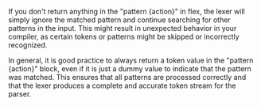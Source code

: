 If you don't return anything in the "pattern {action}" in flex, the lexer will simply ignore the matched pattern and continue searching for other patterns in the input. This might result in unexpected behavior in your compiler, as certain tokens or patterns might be skipped or incorrectly recognized.

In general, it is good practice to always return a token value in the "pattern {action}" block, even if it is just a dummy value to indicate that the pattern was matched. This ensures that all patterns are processed correctly and that the lexer produces a complete and accurate token stream for the parser.